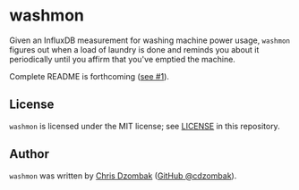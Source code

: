 # washmon

Given an InfluxDB measurement for washing machine power usage, `washmon` figures out when a load of laundry is done and reminds you about it periodically until you affirm that you've emptied the machine.

Complete README is forthcoming ([see #1](https://github.com/cdzombak/washmon/issues/1)).

## License

`washmon` is licensed under the MIT license; see [LICENSE](LICENSE) in this repository.

## Author

`washmon` was written by [Chris Dzombak](https://www.dzombak.com) ([GitHub @cdzombak](https://github.com/cdzombak)).
